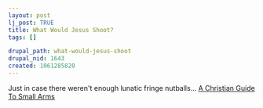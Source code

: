 ```yaml
--- 
layout: post
lj_post: TRUE
title: What Would Jesus Shoot?
tags: []

drupal_path: what-would-jesus-shoot
drupal_nid: 1643
created: 1061285820
---
```

Just in case there weren't enough lunatic fringe nutballs... <a href="http://www.frii.com/~gosplow/cgsa.html" target="_blank">A Christian Guide To Small Arms</a>
